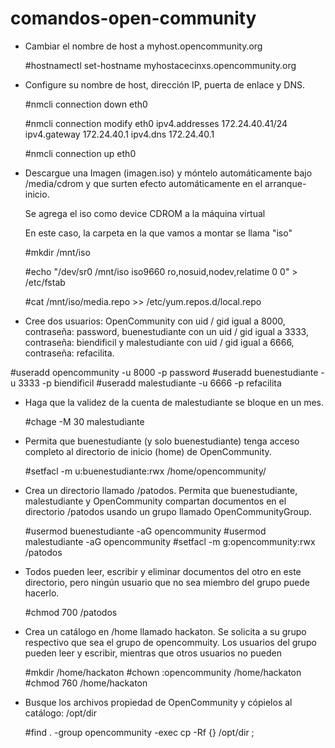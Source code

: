 # comandos-open-community


* Cambiar el nombre de host a myhost.opencommunity.org 

     #hostnamectl set-hostname myhostacecinxs.opencommunity.org

* Configure su nombre de host, dirección IP, puerta de enlace y DNS.

     #nmcli connection down eth0

     #nmcli connection modify eth0 ipv4.addresses 172.24.40.41/24 ipv4.gateway 172.24.40.1 ipv4.dns 172.24.40.1
     
     #nmcli connection up eth0
     
     
* Descargue una Imagen (imagen.iso) y móntelo automáticamente bajo /media/cdrom y que surten efecto automáticamente en el arranque-inicio. 

     Se agrega el iso como device CDROM a la máquina virtual
     
     En este caso, la carpeta en la que vamos a montar se llama "iso"
     
     #mkdir /mnt/iso
     
     #echo "/dev/sr0 /mnt/iso iso9660 ro,nosuid,nodev,relatime 0 0" > /etc/fstab
     
     #cat /mnt/iso/media.repo >> /etc/yum.repos.d/local.repo
     
 * Cree dos usuarios: OpenCommunity con uid / gid igual a 8000, contraseña: password, buenestudiante con un uid / gid igual a  3333, contraseña: biendificil  y malestudiante con uid / gid igual a 6666, contraseña: refacilita. 
 
 #useradd opencommunity -u 8000 -p password
 #useradd buenestudiante -u 3333 -p biendificil
 #useradd malestudiante -u 6666 -p refacilita
 
 
 * Haga que la validez de la cuenta de malestudiante se bloque en un mes.
 
     #chage -M 30 malestudiante
 
 * Permita que buenestudiante (y solo buenestudiante) tenga acceso completo al directorio de inicio (home) de OpenCommunity.
     
     #setfacl -m u:buenestudiante:rwx /home/opencommunity/

* Crea un directorio llamado /patodos. Permita que buenestudiante, malestudiante y OpenCommunity compartan documentos en el directorio /patodos usando un grupo llamado OpenCommunityGroup. 
    
     #usermod buenestudiante -aG opencommunity
     #usermod malestudiante -aG opencommunity
     #setfacl -m g:opencommunity:rwx /patodos
     

* Todos pueden leer, escribir y eliminar documentos del otro en este directorio, pero ningún usuario que no sea miembro del grupo puede hacerlo.

     #chmod 700 /patodos
     
* Crea un catálogo en /home llamado hackaton. Se solicita a su grupo respectivo que sea el grupo de opencommuity. Los usuarios del grupo pueden leer y escribir, mientras que otros usuarios no pueden
     
     #mkdir /home/hackaton
     #chown :opencommunity /home/hackaton
     #chmod 760 /home/hackaton
     
* Busque los archivos propiedad de OpenCommunity y cópielos al catálogo: /opt/dir
     
     #find . -group opencommunity -exec cp -Rf {} /opt/dir \;



     
     
     
     
     
     
     
     
     
     
     
     
     
     
     
     
     
     
     







